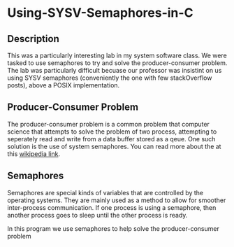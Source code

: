 # Using-SYSV-Semaphores-in-C


## Description
This was a particularly interesting lab in my system software class. We were tasked to use semaphores to 
try and solve the producer-consumer problem. The lab was particularly difficult becuase our professor was 
insistint on us using SYSV semaphores (conveniently the one with few stackOverflow posts), above a POSIX implementation.




## Producer-Consumer Problem
The producer-consumer problem is a common problem that computer science that attempts to solve the problem
of two process, attempting to seperately read and write from a data buffer stored as a qeue. One such solution 
is the use of system semaphores. You can read more about the at this [wikipedia link](https://en.wikipedia.org/wiki/Producer%E2%80%93consumer_problem).


## Semaphores
Semaphores are special kinds of variables that are controlled by the operating systems. They are mainly used
as a method to allow for smoother inter-process communication. If one process is using a semaphore, then another
process goes to sleep until the other process is ready.

In this program we use semaphores to help solve the producer-consumer problem
